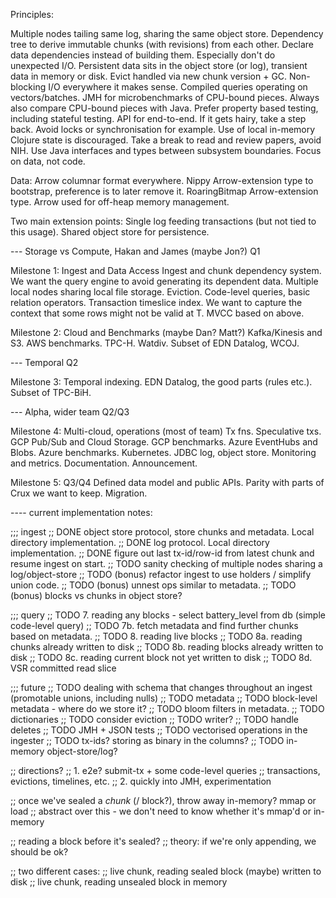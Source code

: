 Principles:

Multiple nodes tailing same log, sharing the same object store.
Dependency tree to derive immutable chunks (with revisions) from each other.
Declare data dependencies instead of building them. Especially don't do unexpected I/O.
Persistent data sits in the object store (or log), transient data in memory or disk.
Evict handled via new chunk version + GC.
Non-blocking I/O everywhere it makes sense.
Compiled queries operating on vectors/batches.
JMH for microbenchmarks of CPU-bound pieces.
Always also compare CPU-bound pieces with Java.
Prefer property based testing, including stateful testing.
API for end-to-end.
If it gets hairy, take a step back. Avoid locks or synchronisation for example.
Use of local in-memory Clojure state is discouraged.
Take a break to read and review papers, avoid NIH.
Use Java interfaces and types between subsystem boundaries.
Focus on data, not code.

Data:
Arrow columnar format everywhere.
Nippy Arrow-extension type to bootstrap, preference is to later remove it.
RoaringBitmap Arrow-extension type.
Arrow used for off-heap memory management.

Two main extension points:
Single log feeding transactions (but not tied to this usage).
Shared object store for persistence.

--- Storage vs Compute, Hakan and James (maybe Jon?) Q1

Milestone 1: Ingest and Data Access
Ingest and chunk dependency system. We want the query engine to avoid generating its dependent data.
Multiple local nodes sharing local file storage.
Eviction.
Code-level queries, basic relation operators.
Transaction timeslice index. We want to capture the context that some rows might not be valid at T.
MVCC based on above.

Milestone 2: Cloud and Benchmarks (maybe Dan? Matt?)
Kafka/Kinesis and S3.
AWS benchmarks.
TPC-H.
Watdiv.
Subset of EDN Datalog, WCOJ.

--- Temporal Q2

Milestone 3:
Temporal indexing.
EDN Datalog, the good parts (rules etc.).
Subset of TPC-BiH.

--- Alpha, wider team Q2/Q3

Milestone 4: Multi-cloud, operations (most of team)
Tx fns.
Speculative txs.
GCP Pub/Sub and Cloud Storage.
GCP benchmarks.
Azure EventHubs and Blobs.
Azure benchmarks.
Kubernetes.
JDBC log, object store.
Monitoring and metrics.
Documentation.
Announcement.

Milestone 5: Q3/Q4
Defined data model and public APIs.
Parity with parts of Crux we want to keep.
Migration.

---- current implementation notes:

;;; ingest
;; DONE object store protocol, store chunks and metadata. Local directory implementation.
;; DONE log protocol. Local directory implementation.
;; DONE figure out last tx-id/row-id from latest chunk and resume ingest on start.
;; TODO sanity checking of multiple nodes sharing a log/object-store
;; TODO (bonus) refactor ingest to use holders / simplify union code.
;; TODO (bonus) unnest ops similar to metadata.
;; TODO (bonus) blocks vs chunks in object store?

;;; query
;; TODO 7. reading any blocks - select battery_level from db (simple code-level query)
;; TODO 7b. fetch metadata and find further chunks based on metadata.
;; TODO 8. reading live blocks
;; TODO 8a. reading chunks already written to disk
;; TODO 8b. reading blocks already written to disk
;; TODO 8c. reading current block not yet written to disk
;; TODO 8d. VSR committed read slice

;;; future
;; TODO dealing with schema that changes throughout an ingest (promotable unions, including nulls)
;; TODO metadata
;; TODO   block-level metadata - where do we store it?
;; TODO   bloom filters in metadata.
;; TODO dictionaries
;; TODO consider eviction
;; TODO writer?
;; TODO handle deletes
;; TODO JMH + JSON tests
;; TODO vectorised operations in the ingester
;; TODO tx-ids? storing as binary in the columns?
;; TODO in-memory object-store/log?

;; directions?
;; 1. e2e? submit-tx + some code-level queries
;;    transactions, evictions, timelines, etc.
;; 2. quickly into JMH, experimentation

;; once we've sealed a _chunk_ (/ block?), throw away in-memory? mmap or load
;; abstract over this - we don't need to know whether it's mmap'd or in-memory

;; reading a block before it's sealed?
;; theory: if we're only appending, we should be ok?

;; two different cases:
;; live chunk, reading sealed block (maybe) written to disk
;; live chunk, reading unsealed block in memory
